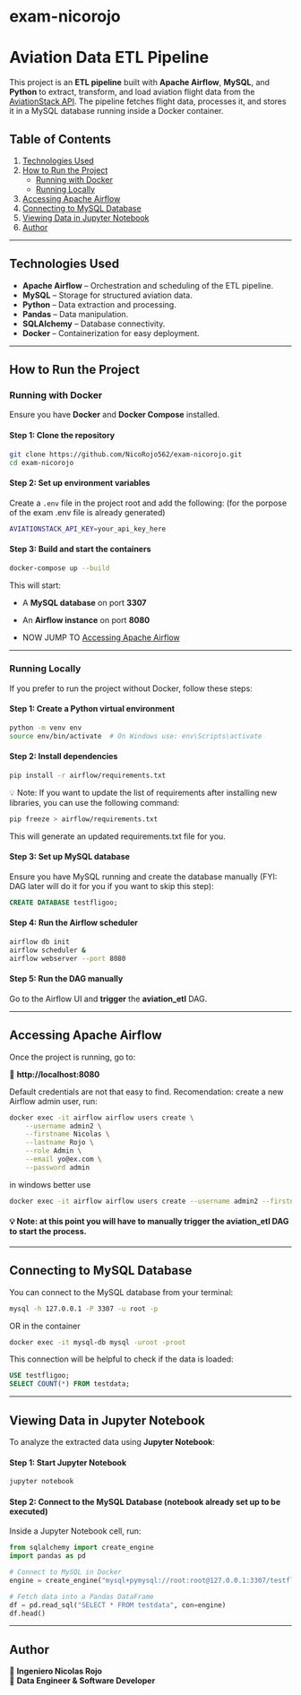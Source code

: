 # exam-nicorojo

# Aviation Data ETL Pipeline

This project is an **ETL pipeline** built with **Apache Airflow**, **MySQL**, and **Python** to extract, transform, and load aviation flight data from the [AviationStack API](https://aviationstack.com/). The pipeline fetches flight data, processes it, and stores it in a MySQL database running inside a Docker container.

## Table of Contents
1. [Technologies Used](#technologies-used)
2. [How to Run the Project](#how-to-run-the-project)
   - [Running with Docker](#running-with-docker)
   - [Running Locally](#running-locally)
3. [Accessing Apache Airflow](#accessing-apache-airflow)
4. [Connecting to MySQL Database](#connecting-to-mysql-database)
5. [Viewing Data in Jupyter Notebook](#viewing-data-in-jupyter-notebook)
6. [Author](#author)

---

## Technologies Used
- **Apache Airflow** – Orchestration and scheduling of the ETL pipeline.
- **MySQL** – Storage for structured aviation data.
- **Python** – Data extraction and processing.
- **Pandas** – Data manipulation.
- **SQLAlchemy** – Database connectivity.
- **Docker** – Containerization for easy deployment.

---

## How to Run the Project

### Running with Docker
Ensure you have **Docker** and **Docker Compose** installed.

#### Step 1: Clone the repository
```sh
git clone https://github.com/NicoRojo562/exam-nicorojo.git
cd exam-nicorojo
```

#### Step 2: Set up environment variables
Create a `.env` file in the project root and add the following: (for the porpose of the exam .env file is already generated)
```sh
AVIATIONSTACK_API_KEY=your_api_key_here
```

#### Step 3: Build and start the containers
```sh
docker-compose up --build
```
This will start:
- A **MySQL database** on port **3307**
- An **Airflow instance** on port **8080**

- NOW JUMP TO [Accessing Apache Airflow](#accessing-apache-airflow)
---

### Running Locally
If you prefer to run the project without Docker, follow these steps:

#### Step 1: Create a Python virtual environment
```sh
python -m venv env
source env/bin/activate  # On Windows use: env\Scripts\activate
```

#### Step 2: Install dependencies
```sh
pip install -r airflow/requirements.txt
```
💡 Note: If you want to update the list of requirements after installing new libraries, you can use the following command:
```sh
pip freeze > airflow/requirements.txt
```
This will generate an updated requirements.txt file for you.

#### Step 3: Set up MySQL database
Ensure you have MySQL running and create the database manually (FYI: DAG later will do it for you if you want to skip this step):
```sql
CREATE DATABASE testfligoo;
```

#### Step 4: Run the Airflow scheduler
```sh
airflow db init
airflow scheduler &
airflow webserver --port 8080
```

#### Step 5: Run the DAG manually
Go to the Airflow UI and **trigger** the **aviation_etl** DAG.

---

## Accessing Apache Airflow
Once the project is running, go to:

🔗 **http://localhost:8080**  


Default credentials are not that easy to find. Recomendation: create a new Airflow admin user, run:
```sh
docker exec -it airflow airflow users create \
    --username admin2 \
    --firstname Nicolas \
    --lastname Rojo \
    --role Admin \
    --email yo@ex.com \
    --password admin
```
in windows better use
```sh
docker exec -it airflow airflow users create --username admin2 --firstname Nicolas --lastname Rojo --role Admin --email yo@ex.com --password admin
```

#### 💡 Note: at this point you will have to manually trigger the aviation_etl DAG to start the process.
---

## Connecting to MySQL Database
You can connect to the MySQL database from your terminal:
```sh
mysql -h 127.0.0.1 -P 3307 -u root -p
```
OR in the container
```sh
docker exec -it mysql-db mysql -uroot -proot 
```
This connection will be helpful to check if the data is loaded:
```sql
USE testfligoo;
SELECT COUNT(*) FROM testdata;
```

---

## Viewing Data in Jupyter Notebook
To analyze the extracted data using **Jupyter Notebook**:

#### Step 1: Start Jupyter Notebook
```sh
jupyter notebook
```

#### Step 2: Connect to the MySQL Database (notebook already set up to be executed)
Inside a Jupyter Notebook cell, run:
```python
from sqlalchemy import create_engine
import pandas as pd

# Connect to MySQL in Docker
engine = create_engine("mysql+pymysql://root:root@127.0.0.1:3307/testfligoo")

# Fetch data into a Pandas DataFrame
df = pd.read_sql("SELECT * FROM testdata", con=engine)
df.head()
```

---

## Author
📌 **Ingeniero Nicolas Rojo**  
🚀 **Data Engineer & Software Developer**
